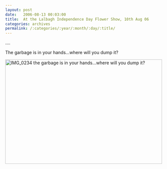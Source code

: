 ```yaml
---
layout: post
date:	2006-08-13 00:03:00
title:  At the Lalbagh Independence Day Flower Show, 10th Aug 06
categories: archives
permalink: /:categories/:year/:month/:day/:title/
---
```

....

The garbage is in your hands...where will you dump it? 


<A title="Photo Sharing" href="http://www.flickr.com/photos/86494503@N00/213347036/"><IMG height=333 alt="IMG_0234 the garbage is in your hands...where will you dump it?" src="http://static.flickr.com/77/213347036_ac7993f049.jpg" width=500></A>
